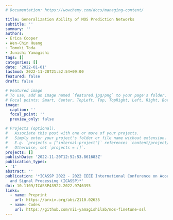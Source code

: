 ```yaml
---
# Documentation: https://wowchemy.com/docs/managing-content/

title: Generalization Ability of MOS Prediction Networks
subtitle: ''
summary: ''
authors:
- Erica Cooper
- Wen-Chin Huang
- Tomoki Toda
- Junichi Yamagishi
tags: []
categories: []
date: '2022-01-01'
lastmod: 2022-11-20T21:52:54+09:00
featured: false
draft: false

# Featured image
# To use, add an image named `featured.jpg/png` to your page's folder.
# Focal points: Smart, Center, TopLeft, Top, TopRight, Left, Right, BottomLeft, Bottom, BottomRight.
image:
  caption: ''
  focal_point: ''
  preview_only: false

# Projects (optional).
#   Associate this post with one or more of your projects.
#   Simply enter your project's folder or file name without extension.
#   E.g. `projects = ["internal-project"]` references `content/project/deep-learning/index.md`.
#   Otherwise, set `projects = []`.
projects: []
publishDate: '2022-11-20T12:52:53.861683Z'
publication_types:
- '1'
abstract: ''
publication: '*ICASSP 2022 - 2022 IEEE International Conference on Acoustics, Speech
  and Signal Processing (ICASSP)*'
doi: 10.1109/ICASSP43922.2022.9746395
links:
  - name: Preprint
    url: https://arxiv.org/abs/2110.02635
  - name: Codes
    url: https://github.com/nii-yamagishilab/mos-finetune-ssl
---
```

